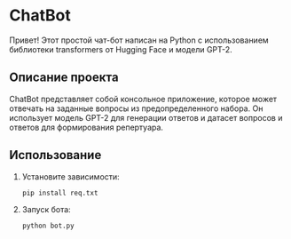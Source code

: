 # ChatBot

Привет! Этот простой чат-бот написан на Python с использованием библиотеки transformers от Hugging Face и модели GPT-2.

## Описание проекта

ChatBot представляет собой консольное приложение, которое может отвечать на заданные вопросы из предопределенного набора. Он использует модель GPT-2 для генерации ответов и датасет вопросов и ответов для формирования репертуара.

## Использование

1. Установите зависимости:

   ```bash
   pip install req.txt

2. Запуск бота:

   ```bash
   python bot.py